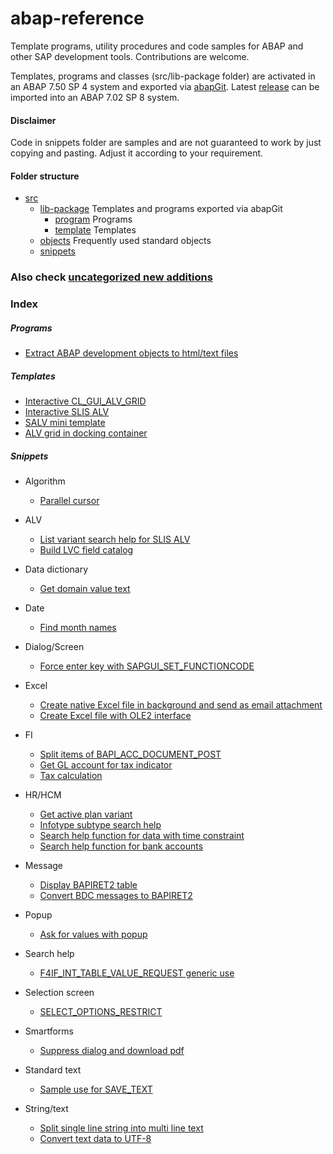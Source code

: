 # abap-reference
Template programs, utility procedures and code samples for ABAP and other SAP development tools. Contributions are welcome. 

Templates, programs and classes (src/lib-package folder) are activated in an ABAP 7.50 SP 4 system and exported via [abapGit](https://github.com/larshp/abapGit). Latest [release](https://github.com/kkayacan/sap-lib/releases) can be imported into an ABAP 7.02 SP 8 system.

#### Disclaimer
Code in snippets folder are samples and are not guaranteed to work by just copying and pasting. Adjust it according to your requirement.

#### Folder structure
- [src](src/)
  - [lib-package](src/lib-package/) Templates and programs exported via abapGit
    - [program](src/lib-package/program/) Programs
    - [template](src/lib-package/template/) Templates
  - [objects](src/objects/) Frequently used standard objects
  - [snippets](src/snippets/)

### Also check [uncategorized new additions](/src/new/)

### Index

##### Programs
- [Extract ABAP development objects to html/text files](src/lib-package/program/ydtp_mass_download.prog.abap)
  
##### Templates
- [Interactive CL_GUI_ALV_GRID](src/lib-package/template/yp_alv_grid.prog.abap)
- [Interactive SLIS ALV](src/lib-package/template/yp_alv_template.prog.abap)
- [SALV mini template](src/lib-package/template/yp_salv_mini.prog.abap)
- [ALV grid in docking container](src/lib-package/template/yp_docking.prog.abap)

##### Snippets
- Algorithm
  - [Parallel cursor](src/snippets/parallel-cursor.abap)
  
- ALV
  - [List variant search help for SLIS ALV](src/snippets/REUSE_ALV_VARIANT_F4.abap)
  - [Build LVC field catalog](src/snippets/build-lvc-fieldcatalog.abap)
    
- Data dictionary
  - [Get domain value text](src/snippets/get-domain-value-text.abap)
  
- Date
  - [Find month names](src/snippets/MONTH_NAMES_GET.abap)
  
- Dialog/Screen
  - [Force enter key with SAPGUI_SET_FUNCTIONCODE](src/snippets/SAPGUI_SET_FUNCTIONCODE.abap)
  
- Excel
  - [Create native Excel file in background and send as email attachment](src/snippets/create-excel-bg-and-send-mail.abap)
  - [Create Excel file with OLE2 interface](src/snippets/ole2-excel.abap)
  
- FI
  - [Split items of BAPI_ACC_DOCUMENT_POST](src/snippets/BAPI_ACC_DOCUMENT_POST-split-items.abap)
  - [Get GL account for tax indicator](src/snippets/FI_TAX_GET_TAX_ACCOUNTS.abap)
  - [Tax calculation](src/snippets/tax-calculation.abap)
  
- HR/HCM
  - [Get active plan variant](src/snippets/RH_GET_PLVAR.abap)
  - [Infotype subtype search help](src/snippets/HR_F4_GET_SUBTYPE.abap)
  - [Search help function for data with time constraint](src/snippets/HR_F4HELP_IN_INTERVAL.abap)
  - [Search help function for bank accounts](src/snippets/HR_BANK_SEARCH.abap)

- Message
  - [Display BAPIRET2 table](src/snippets/message-display.abap)
  - [Convert BDC messages to BAPIRET2](src/snippets/CONVERT_BDCMSGCOLL_TO_BAPIRET2.abap)
  
- Popup
  - [Ask for values with popup](src/snippets/POPUP_GET_VALUES.abap)

- Search help
  - [F4IF_INT_TABLE_VALUE_REQUEST generic use](src/snippets/F4IF_INT_TABLE_VALUE_REQUEST.abap)

- Selection screen
  - [SELECT_OPTIONS_RESTRICT](src/snippets/SELECT_OPTIONS_RESTRICT.abap)
  
- Smartforms
  - [Suppress dialog and download pdf](src/snippets/suppress-smartforms-dialog-and-download-pdf.abap)
  
- Standard text
  - [Sample use for SAVE_TEXT](src/snippets/SAVE_TEXT.abap)
  
- String/text
  - [Split single line string into multi line text](src/snippets/RKD_WORD_WRAP.abap)
  - [Convert text data to UTF-8](src/snippets/convert-text-to-utf8.abap)